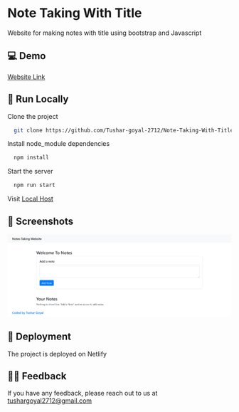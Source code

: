 
#  Note Taking With Title

Website for making notes with title using bootstrap and Javascript



## 💻 Demo

[Website Link](https://note-taking-with-title-by-tushar.netlify.app/)


## 📍 Run Locally

Clone the project

```bash
  git clone https://github.com/Tushar-goyal-2712/Note-Taking-With-Title.git
```

Install node_module dependencies

```bash
  npm install
```

Start the server
```bash
  npm run start
```

Visit [Local Host](http://localhost/)


## 📍 Screenshots

![](https://github.com/Tushar-goyal-2712/Note-Taking/blob/f6ba064cf5f957eca4c29d64fded12466f394a6f/Screenshots/design.png)

## 📍 Deployment

The project is deployed on Netlify

## 👨‍💻 Feedback

If you have any feedback, please reach out to us at tushargoyal2712@gmail.com
